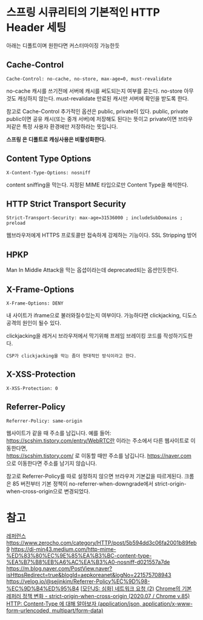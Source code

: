 # 스프링 시큐리티의 기본적인 HTTP Header 세팅 
아래는 디폴트이며 원한다면 커스터마이징 가능한듯

## Cache-Control 
```
Cache-Control: no-cache, no-store, max-age=0, must-revalidate
```
no-cache 캐시를 쓰기전에 서버에 캐시를 써도되는지 여부를 묻는다. 
no-store 아무것도 캐싱하지 않는다. 
must-revalidate 만료된 캐시만 서버에 확인을 받도록 한다. 

참고로 Cache-Control 추가적인 옵션은  public, private이 있다.
public, private public이면 공유 캐시(또는 중개 서버)에 저장해도 된다는 뜻이고 private이면 브라우저같은 특정 사용자 환경에만 저장하라는 뜻입니다.

__스프링 은 디폴트로 캐싱사용은 비활성화한다.__

## Content Type Options
```
X-Content-Type-Options: nosniff
```

content sniffing을 막는다. 지정된 MIME 타입으로만 Content Type을 해석한다.


## HTTP Strict Transport Security
```
Strict-Transport-Security: max-age=31536000 ; includeSubDomains ; preload
```

웹브라우저에게 HTTPS 프로토콜만 접속하게 강제하는 기능이다.
SSL Stripping 방어

## HPKP
Man In Middle Attack을 막는 옵셥이라는데 deprecated되는 옵션인듯한다.

## X-Frame-Options
```
X-Frame-Options: DENY
```

내 사이트가 iframe으로 불러와질수있는지 여부이다. 
가능하다면 clickjacking, 디도스공격의 원인이 될수 있다. 

clickjacking을 레거시 브라우저에서 막기위해 프레임 브레이킹 코드를 작성하기도한다.

```
CSP가 clickjacking을 막는 좀더 현대적인 방식이라고 한다.
```

## X-XSS-Protection
```
X-XSS-Protection: 0
```

## Referrer-Policy
```
Referrer-Policy: same-origin
```

웹사이트가 같을 때 주소를 남깁니다.
예를 들어: https://scshim.tistory.com/entry/WebRTC란 이라는 주소에서 다른 웹사이트로 이동한다면,  
https://scshim.tistory.com/ 로 이동할 때만 주소를 남깁니다. https://naver.com 으로 이동한다면 주소를 남기지 않습니다.

참고로 Referrer-Policy를 따로 설정하지 않으면 브라우저 기본값을 따르게된다. 
크롬은 85 버전부터 기본 정책이 no-referrer-when-downgrade에서 strict-origin-when-cross-origin으로 변경되었다.

# 참고 
[레퍼런스](https://docs.spring.io/spring-security/reference/features/exploits/headers.html)
https://www.zerocho.com/category/HTTP/post/5b594dd3c06fa2001b89feb9
https://dj-min43.medium.com/http-mime-%ED%83%80%EC%9E%85%EA%B3%BC-content-type-%EA%B7%B8%EB%A6%AC%EA%B3%A0-nosniff-d021557a7de
https://m.blog.naver.com/PostView.naver?isHttpsRedirect=true&blogId=aepkoreanet&logNo=221575708943
https://velog.io/@sejinkim/Referrer-Policy%EC%9D%98-%EC%9D%B4%ED%95%B4
[[모던JS: 심화] 네트워크 요청 (2)](https://velog.io/@longroadhome/%EB%AA%A8%EB%8D%98JS-%EC%8B%AC%ED%99%94-%EB%84%A4%ED%8A%B8%EC%9B%8C%ED%81%AC-%EC%9A%94%EC%B2%AD-2)
[Chrome의 기본 레퍼러 정책 변화 - strict-origin-when-cross-origin (2020.07 / Chrome v.85)](https://americanopeople.tistory.com/358)
[HTTP: Content-Type 에 대해 알아보자 (application/json, application/x-www-form-urlencoded, multipart/form-data)](https://jw910911.tistory.com/117)